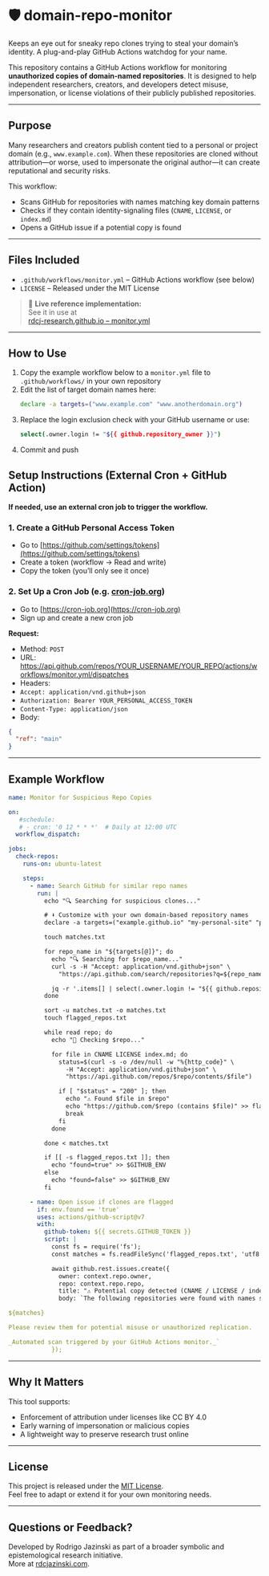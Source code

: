 # 🛡️ domain-repo-monitor
Keeps an eye out for sneaky repo clones trying to steal your domain’s identity. A plug-and-play GitHub Actions watchdog for your name.

This repository contains a GitHub Actions workflow for monitoring **unauthorized copies of domain-named repositories**. It is designed to help independent researchers, creators, and developers detect misuse, impersonation, or license violations of their publicly published repositories.

---

## Purpose
Many researchers and creators publish content tied to a personal or project domain (e.g., `www.example.com`). When these repositories are cloned without attribution—or worse, used to impersonate the original author—it can create reputational and security risks.

This workflow:
- Scans GitHub for repositories with names matching key domain patterns
- Checks if they contain identity-signaling files (`CNAME`, `LICENSE`, or `index.md`)
- Opens a GitHub issue if a potential copy is found

---

## Files Included
- `.github/workflows/monitor.yml` – GitHub Actions workflow (see below)
- `LICENSE` – Released under the MIT License

> 🔗 **Live reference implementation:**  
> See it in use at  
> [rdcj-research.github.io – monitor.yml](https://github.com/rdcj-research/rdcj-research.github.io/blob/main/.github/workflows/monitor.yml)

---

## How to Use
1. Copy the example workflow below to a `monitor.yml` file to `.github/workflows/` in your own repository
2. Edit the list of target domain names here:
   ```bash
   declare -a targets=("www.example.com" "www.anotherdomain.org")
   ```
3. Replace the login exclusion check with your GitHub username or use:
   ```bash
   select(.owner.login != "${{ github.repository_owner }}")
   ```
4. Commit and push


## Setup Instructions (External Cron + GitHub Action)
**If needed, use an external cron job to trigger the workflow.**

### 1. Create a GitHub Personal Access Token
- Go to [https://github.com/settings/tokens](https://github.com/settings/tokens)
- Create a token (workflow → Read and write)
- Copy the token (you’ll only see it once)

### 2. Set Up a Cron Job (e.g. [cron-job.org](https://cron-job.org))
- Go to [https://cron-job.org](https://cron-job.org)
- Sign up and create a new cron job

**Request:**
- Method: `POST`
- URL: https://api.github.com/repos/YOUR_USERNAME/YOUR_REPO/actions/workflows/monitor.yml/dispatches
- Headers:
- `Accept: application/vnd.github+json`
- `Authorization: Bearer YOUR_PERSONAL_ACCESS_TOKEN`
- `Content-Type: application/json`
- Body:
```json
{
  "ref": "main"
}
```

---

## Example Workflow
```yaml
name: Monitor for Suspicious Repo Copies

on:
   #schedule:
   # - cron: '0 12 * * *'  # Daily at 12:00 UTC
  workflow_dispatch:

jobs:
  check-repos:
    runs-on: ubuntu-latest

    steps:
      - name: Search GitHub for similar repo names
        run: |
          echo "🔍 Searching for suspicious clones..."

          # ⬇️ Customize with your own domain-based repository names
          declare -a targets=("example.github.io" "my-personal-site" "project-website")

          touch matches.txt

          for repo_name in "${targets[@]}"; do
            echo "🔍 Searching for $repo_name..."
            curl -s -H "Accept: application/vnd.github+json" \
              "https://api.github.com/search/repositories?q=${repo_name}+in:name" > search_results.json

            jq -r '.items[] | select(.owner.login != "${{ github.repository_owner }}") | .full_name' search_results.json >> matches.txt
          done

          sort -u matches.txt -o matches.txt
          touch flagged_repos.txt

          while read repo; do
            echo "🔎 Checking $repo..."

            for file in CNAME LICENSE index.md; do
              status=$(curl -s -o /dev/null -w "%{http_code}" \
                -H "Accept: application/vnd.github+json" \
                "https://api.github.com/repos/$repo/contents/$file")

              if [ "$status" = "200" ]; then
                echo "⚠️ Found $file in $repo"
                echo "https://github.com/$repo (contains $file)" >> flagged_repos.txt
                break
              fi
            done

          done < matches.txt

          if [[ -s flagged_repos.txt ]]; then
            echo "found=true" >> $GITHUB_ENV
          else
            echo "found=false" >> $GITHUB_ENV
          fi

      - name: Open issue if clones are flagged
        if: env.found == 'true'
        uses: actions/github-script@v7
        with:
          github-token: ${{ secrets.GITHUB_TOKEN }}
          script: |
            const fs = require('fs');
            const matches = fs.readFileSync('flagged_repos.txt', 'utf8');

            await github.rest.issues.create({
              owner: context.repo.owner,
              repo: context.repo.repo,
              title: "⚠️ Potential copy detected (CNAME / LICENSE / index.md)",
              body: `The following repositories were found with names similar to your identity or domain, and contain at least one of the following files: \`CNAME\`, \`LICENSE\`, or \`index.md\`.

${matches}

Please review them for potential misuse or unauthorized replication.

_Automated scan triggered by your GitHub Actions monitor._`
            });
```

---

## Why It Matters
This tool supports:
- Enforcement of attribution under licenses like CC BY 4.0
- Early warning of impersonation or malicious copies
- A lightweight way to preserve research trust online

---

## License
This project is released under the [MIT License](LICENSE).  
Feel free to adapt or extend it for your own monitoring needs.

---

## Questions or Feedback?
Developed by Rodrigo Jazinski as part of a broader symbolic and epistemological research initiative.  
More at [rdcjazinski.com](https://www.rdcjazinski.com).

